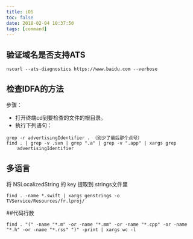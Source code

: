 ```yaml
---
title: iOS
toc: false
date: 2018-02-04 10:37:50
tags: [command]
---
```


## 验证域名是否支持ATS
```
nscurl --ats-diagnostics https://www.baidu.com --verbose
```

## 检查IDFA的方法

步骤：

+  打开终端cd到要检查的文件的根目录。
+  执行下列语句：

```
grep -r advertisingIdentifier . （别少了最后那个点号）
find . | grep -v .svn | grep ".a" | grep -v ".app" | xargs grep
	advertisingIdentifier
```

## 多语言

将 NSLocalizedString 的 key 提取到 strings文件里

```
find . -name *.swift | xargs genstrings -o TVService/Resources/fr.lproj/
```


##代码行数
```
find . "(" -name "*.m" -or -name "*.mm" -or -name "*.cpp" -or -name "*.h" -or -name "*.rss" ")" -print | xargs wc -l
```
